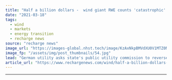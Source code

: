 ```yaml
---
title: "Half a billion dollars -  wind giant RWE counts 'catastrophic' cost of Texas freeze"
date: "2021-03-18"
tags: 
  - wind
  - markets
  - energy transition
  - recharge news
source: "recharge news"
image_url: "https://images-global.nhst.tech/image/KzAxNkpBMVdXU0V1MTZ0NnR4bk9UVWtRMXNQRjBacUtGamkvcXVXeklRbz0=/nhst/binary/6dbfa81d1a3664cf0ecf6e248788bfbc"
image_fp: "/assets/img/post_thumbnails/54.jpg"
lead: "German utility asks state's public utility commission to reverse artificially inflated prices and examines other options to avoid massive payments"
article_url: "https://www.rechargenews.com/wind/half-a-billion-dollars-wind-giant-rwe-counts-catastrophic-cost-of-texas-freeze/2-1-983043"
---
```


---
